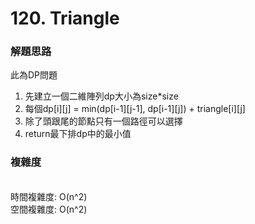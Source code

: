 # 120. Triangle
### 解題思路
此為DP問題
1. 先建立一個二維陣列dp大小為size*size
2. 每個dp[i][j] = min(dp[i-1][j-1], dp[i-1][j]) + triangle[i][j]
3. 除了頭跟尾的節點只有一個路徑可以選擇
4. return最下排dp中的最小值
### 複雜度
<br>時間複雜度: O(n^2)
<br>空間複雜度: O(n^2)
